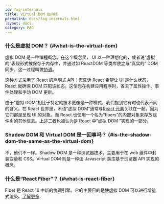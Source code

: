 ```yaml
---
id: faq-internals
title: Virtual DOM 及内核
permalink: docs/faq-internals.html
layout: docs
category: FAQ
---
```


### 什么是虚拟 DOM？ {#what-is-the-virtual-dom}

虚拟 DOM 是一种编程概念。在这个概念里， UI 以一种理想化的，或者说“虚拟的”表现形式被保存于内存中，并通过如 ReactDOM 等类库使之与“真实的” DOM 同步。这一过程叫做[协调](/docs/reconciliation.html)。

这种方式采用了 React 的声明式 API：您告诉 React 希望让 UI 是什么状态，React 就确保 DOM 匹配该状态。这使您在构建应用程序时，省去了属性操作、事件处理和手动 DOM 更新。

由于“虚拟 DOM”相比于特定的技术更像是一种模式，我们提到它有时也代表不同的含义。在 React 世界里，术语“虚拟 DOM”通常与[React 元素](/docs/rendering-elements.html)关联在一起，因为它们都是呈现 UI 的对象。而 React 也使用一个名为“fibers”的内部对象来存放组件树的其他信息。上述二者也被认为是 React 中“虚拟 DOM ”实现的一部分。

### Shadow DOM 和 Virtual DOM 是一回事吗？ {#is-the-shadow-dom-the-same-as-the-virtual-dom}

不，他们不一样。Shadow DOM 是一种浏览器技术，主要用于在 web 组件中封装变量和 CSS。Virtual DOM 则是一种由 Javascript 类库基于浏览器 API 实现的概念。

### 什么是“React Fiber”？ {#what-is-react-fiber}

Fiber 是 React 16 中新的协调引擎。它的主要目的是使虚拟 DOM 可以进行增量式渲染。[了解更多](https://github.com/acdlite/react-fiber-architecture).
